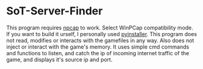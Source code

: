 # SoT-Server-Finder
This program requires [npcap](https://npcap.com/dist/npcap-1.72.exe) to work. Select WinPCap compatibility mode.
If you want to build it urself, I personally used [pyinstaller](https://pyinstaller.org/en/stable/).
This program does not read, modifies or interacts with the gamefiles in any way. Also does not inject or interact with the game's memory. It uses simple cmd commands and functions to listen, and catch the ip of incoming internet traffic of the game, and displays it's source ip and port.

